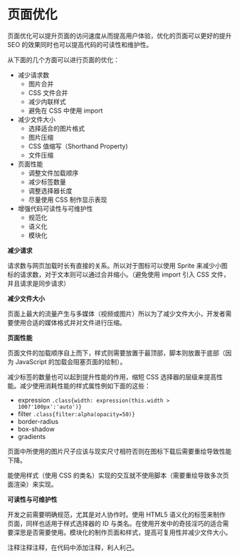 # 页面优化

页面优化可以提升页面的访问速度从而提高用户体验，优化的页面可以更好的提升 SEO 的效果同时也可以提高代码的可读性和维护性。

从下面的几个方面可以进行页面的优化：

* 减少请求数
  * 图片合并
  * CSS 文件合并
  * 减少内联样式
  * 避免在 CSS 中使用 import
* 减少文件大小
  * 选择适合的图片格式
  * 图片压缩
  * CSS 值缩写（Shorthand Property)
  * 文件压缩
* 页面性能
  * 调整文件加载顺序
  * 减少标签数量
  * 调整选择器长度
  * 尽量使用 CSS 制作显示表现
* 增强代码可读性与可维护性
  * 规范化
  * 语义化
  * 模块化

**减少请求**

请求数与网页加载时长有直接的关系。所以对于图标可以使用 Sprite 来减少小图标的请求数，对于文本则可以通过合并缩小。（避免使用 import 引入 CSS 文件，并且请求是同步请求）

**减少文件大小**

页面上最大的流量产生与多媒体（视频或图片）所以为了减少文件大小，开发者需要使用合适的媒体格式并对文件进行压缩。

**页面性能**

页面文件的加载顺序自上而下，样式则需要放置于最顶部，脚本则放置于底部（因为 JavaScript 的加载会阻塞页面的绘制）。

减少标签的数量也可以起到提升性能的作用，缩短 CSS 选择器的层级来提高性能。减少使用消耗性能的样式属性例如下面的这些：

* expression `.class{width: expression(this.width > 100?'100px':'auto')}`
* filter `.class{filter:alpha(opacity=50)}`
* border-radius
* box-shadow
* gradients

页面中所使用的图片尺子应该与现实尺寸相符否则在图标下载后需要重绘导致性能下降。

能使用样式（使用 CSS 的类名）实现的交互就不使用脚本（需要重绘导致多次页面渲染）来实现。

**可读性与可维护性**

开发之前需要明确规范，尤其是对人协作时。使用 HTML5 语义化的标签来制作页面，同样也适用于样式选择器的 ID 与类名。在使用开发中的奇技淫巧的适合需要深思是否需要使用。模块化的制作页面和样式，提高可复用性并减少文件大小。

注释注释注释，在代码中添加注释，利人利己。